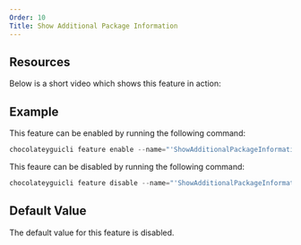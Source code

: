```yaml
---
Order: 10
Title: Show Additional Package Information
---
```


## Resources

Below is a short video which shows this feature in action:

## Example

This feature can be enabled by running the following command:

```powershell
chocolateyguicli feature enable --name="'ShowAdditionalPackageInformation'"
```

This feaure can be disabled by running the following command:

```powershell
chocolateyguicli feature disable --name="'ShowAdditionalPackageInformation'"
```

## Default Value

The default value for this feature is disabled.
